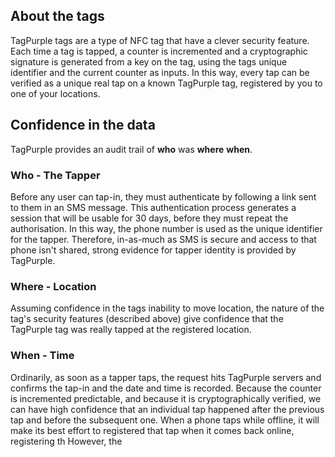 ## About the tags
TagPurple tags are a type of NFC tag that have a clever security feature.
Each time a tag is tapped, a counter is incremented and a cryptographic signature is generated from a key on the tag, using the tags unique identifier and the current counter as inputs.
In this way, every tap can be verified as a unique real tap on a known TagPurple tag, registered by you to one of your locations.

## Confidence in the data
TagPurple provides an audit trail of **who** was **where** **when**.
### Who - The Tapper
Before any user can tap-in, they must authenticate by following a link sent to them in an SMS message. This authentication process generates a session that will be usable for 30 days, before they must repeat the authorisation. In this way, the phone number is used as the unique identifier for the tapper.
Therefore, in-as-much as SMS is secure and access to that phone isn't shared, strong evidence for tapper identity is provided by TagPurple.
### Where - Location
Assuming confidence in the tags inability to move location, the nature of the tag's security features (described above) give confidence that the TagPurple tag was really tapped at the registered location.
### When - Time
Ordinarily, as soon as a tapper taps, the request hits TagPurple servers and confirms the tap-in and the date and time is recorded. Because the counter is incremented predictable, and because it is cryptographically verified, we can have high confidence that an individual tap happened after the previous tap and before the subsequent one.
When a phone taps while offline, it will make its best effort to registered that tap when it comes back online, registering th
However, the 
<!--stackedit_data:
eyJoaXN0b3J5IjpbMTYyMzY1Mjk1MiwtMTAxNTMzOTM5Nyw5Nz
k5NTYzNzhdfQ==
-->